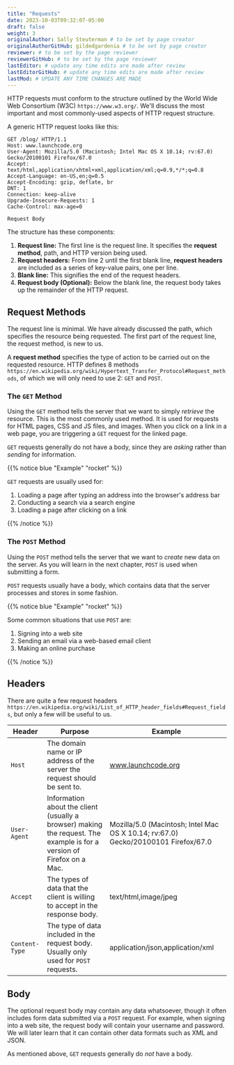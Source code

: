 ```yaml
---
title: "Requests"
date: 2023-10-03T09:32:07-05:00
draft: false
weight: 3
originalAuthor: Sally Steuterman # to be set by page creator
originalAuthorGitHub: gildedgardenia # to be set by page creator
reviewer: # to be set by the page reviewer
reviewerGitHub: # to be set by the page reviewer
lastEditor: # update any time edits are made after review
lastEditorGitHub: # update any time edits are made after review
lastMod: # UPDATE ANY TIME CHANGES ARE MADE
---
```


HTTP requests must conform to the structure outlined by the World Wide Web Consortium (W3C) `https://www.w3.org/`. We'll discuss the most important and most commonly-used aspects of HTTP request structure.

A generic HTTP request looks like this:

```console
GET /blog/ HTTP/1.1
Host: www.launchcode.org
User-Agent: Mozilla/5.0 (Macintosh; Intel Mac OS X 10.14; rv:67.0) Gecko/20100101 Firefox/67.0
Accept: text/html,application/xhtml+xml,application/xml;q=0.9,*/*;q=0.8
Accept-Language: en-US,en;q=0.5
Accept-Encoding: gzip, deflate, br
DNT: 1
Connection: keep-alive
Upgrade-Insecure-Requests: 1
Cache-Control: max-age=0

Request Body
```

The structure has these components:

1. **Request line:** The first line is the request line. It specifies the **request method**, path, and HTTP version being used.
1. **Request headers:** From line 2 until the first blank line, **request headers** are included as a series of key-value pairs, one per line.
1. **Blank line:** This signifies the end of the request headers.
1. **Request body (Optional):** Below the blank line, the request body takes up the remainder of the HTTP request. 

## Request Methods

The request line is minimal. We have already discussed the path, which specifies the resource being requested. The first part of the request line, the request method, is new to us.

A **request method** specifies the type of action to be carried out on the requested resource. HTTP defines 8 methods `https://en.wikipedia.org/wiki/Hypertext_Transfer_Protocol#Request_methods`, of which we will only need to use 2: `GET` and `POST`.

### The `GET` Method

Using the `GET` method tells the server that we want to simply *retrieve* the resource. This is the most commonly used method. It is used for requests for HTML pages, CSS and JS files, and images. When you click on a link in a web page, you are triggering a `GET` request for the linked page.

`GET` requests generally do not have a body, since they are *asking* rather than *sending* for information.

{{% notice blue "Example" "rocket" %}}

   `GET` requests are usually used for:

   1. Loading a page after typing an address into the browser's address bar
   1. Conducting a search via a search engine
   1. Loading a page after clicking on a link

{{% /notice %}}

### The `POST` Method

Using the `POST` method tells the server that we want to *create* new data on the server. As you will learn in the next chapter, `POST` is used when submitting a form. 

`POST` requests usually have a body, which contains data that the server processes and stores in some fashion.

{{% notice blue "Example" "rocket" %}}

   Some common situations that use `POST` are:

   1. Signing into a web site
   1. Sending an email via a web-based email client
   1. Making an online purchase

{{% /notice %}}

## Headers

There are quite a few request headers `https://en.wikipedia.org/wiki/List_of_HTTP_header_fields#Request_fields`, but only a few will be useful to us.

| Header | Purpose | Example |
|--------|---------|---------|
| `Host` | The domain name or IP address of the server the request should be sent to. | www.launchcode.org |
| `User-Agent` | Information about the client (usually a browser) making the request. The example is for a version of Firefox on a Mac. | Mozilla/5.0 (Macintosh; Intel Mac OS X 10.14; rv:67.0) Gecko/20100101 Firefox/67.0 |
| `Accept` | The types of data that the client is willing to accept in the response body. | text/html,image/jpeg | 
| `Content-Type` | The type of data included in the request body. Usually only used for `POST` requests. | application/json,application/xml |

## Body

The optional request body may contain any data whatsoever, though it often includes form data submitted via a `POST` request. For example, when signing into a web site, the request body will contain your username and password. We will later learn that it can contain other data formats such as XML and JSON.

As mentioned above, `GET` requests generally do *not* have a body.